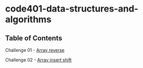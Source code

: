 # code401-data-structures-and-algorithms

## Table of Contents

Challenge 01 - [Array reverse](challenge-01/README.md)

Challenge 02 - [Array insert shift](challenge-02/README.md)
